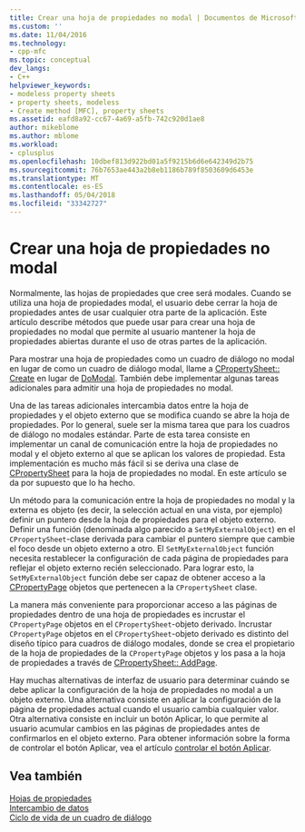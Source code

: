 ```yaml
---
title: Crear una hoja de propiedades no modal | Documentos de Microsoft
ms.custom: ''
ms.date: 11/04/2016
ms.technology:
- cpp-mfc
ms.topic: conceptual
dev_langs:
- C++
helpviewer_keywords:
- modeless property sheets
- property sheets, modeless
- Create method [MFC], property sheets
ms.assetid: eafd8a92-cc67-4a69-a5fb-742c920d1ae8
author: mikeblome
ms.author: mblome
ms.workload:
- cplusplus
ms.openlocfilehash: 10dbef813d922bd01a5f9215b6d6e642349d2b75
ms.sourcegitcommit: 76b7653ae443a2b8eb1186b789f8503609d6453e
ms.translationtype: MT
ms.contentlocale: es-ES
ms.lasthandoff: 05/04/2018
ms.locfileid: "33342727"
---
```

# <a name="creating-a-modeless-property-sheet"></a>Crear una hoja de propiedades no modal
Normalmente, las hojas de propiedades que cree será modales. Cuando se utiliza una hoja de propiedades modal, el usuario debe cerrar la hoja de propiedades antes de usar cualquier otra parte de la aplicación. Este artículo describe métodos que puede usar para crear una hoja de propiedades no modal que permite al usuario mantener la hoja de propiedades abiertas durante el uso de otras partes de la aplicación.  
  
 Para mostrar una hoja de propiedades como un cuadro de diálogo no modal en lugar de como un cuadro de diálogo modal, llame a [CPropertySheet:: Create](../mfc/reference/cpropertysheet-class.md#create) en lugar de [DoModal](../mfc/reference/cpropertysheet-class.md#domodal). También debe implementar algunas tareas adicionales para admitir una hoja de propiedades no modal.  
  
 Una de las tareas adicionales intercambia datos entre la hoja de propiedades y el objeto externo que se modifica cuando se abre la hoja de propiedades. Por lo general, suele ser la misma tarea que para los cuadros de diálogo no modales estándar. Parte de esta tarea consiste en implementar un canal de comunicación entre la hoja de propiedades no modal y el objeto externo al que se aplican los valores de propiedad. Esta implementación es mucho más fácil si se deriva una clase de [CPropertySheet](../mfc/reference/cpropertysheet-class.md) para la hoja de propiedades no modal. En este artículo se da por supuesto que lo ha hecho.  
  
 Un método para la comunicación entre la hoja de propiedades no modal y la externa es objeto (es decir, la selección actual en una vista, por ejemplo) definir un puntero desde la hoja de propiedades para el objeto externo. Definir una función (denominada algo parecido a `SetMyExternalObject`) en el `CPropertySheet`-clase derivada para cambiar el puntero siempre que cambie el foco desde un objeto externo a otro. El `SetMyExternalObject` función necesita restablecer la configuración de cada página de propiedades para reflejar el objeto externo recién seleccionado. Para lograr esto, la `SetMyExternalObject` función debe ser capaz de obtener acceso a la [CPropertyPage](../mfc/reference/cpropertypage-class.md) objetos que pertenecen a la `CPropertySheet` clase.  
  
 La manera más conveniente para proporcionar acceso a las páginas de propiedades dentro de una hoja de propiedades es incrustar el `CPropertyPage` objetos en el `CPropertySheet`-objeto derivado. Incrustar `CPropertyPage` objetos en el `CPropertySheet`-objeto derivado es distinto del diseño típico para cuadros de diálogo modales, donde se crea el propietario de la hoja de propiedades de la `CPropertyPage` objetos y los pasa a la hoja de propiedades a través de [ CPropertySheet:: AddPage](../mfc/reference/cpropertysheet-class.md#addpage).  
  
 Hay muchas alternativas de interfaz de usuario para determinar cuándo se debe aplicar la configuración de la hoja de propiedades no modal a un objeto externo. Una alternativa consiste en aplicar la configuración de la página de propiedades actual cuando el usuario cambia cualquier valor. Otra alternativa consiste en incluir un botón Aplicar, lo que permite al usuario acumular cambios en las páginas de propiedades antes de confirmarlos en el objeto externo. Para obtener información sobre la forma de controlar el botón Aplicar, vea el artículo [controlar el botón Aplicar](../mfc/handling-the-apply-button.md).  
  
## <a name="see-also"></a>Vea también  
 [Hojas de propiedades](../mfc/property-sheets-mfc.md)   
 [Intercambio de datos](../mfc/exchanging-data.md)   
 [Ciclo de vida de un cuadro de diálogo](../mfc/life-cycle-of-a-dialog-box.md)

